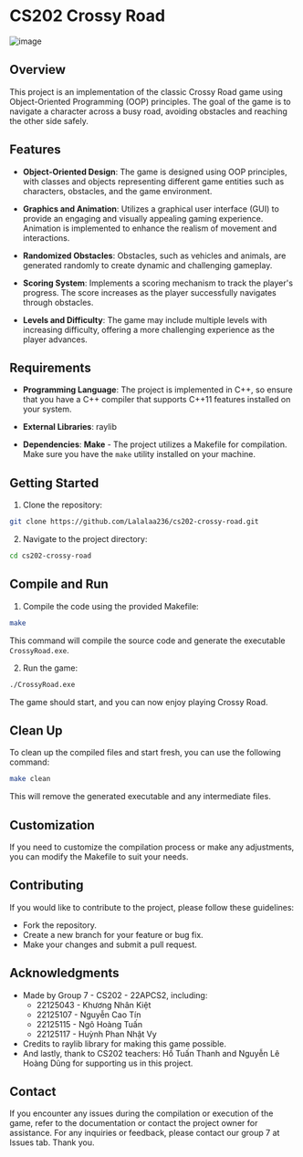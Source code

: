 # CS202 Crossy Road

![image](https://github.com/Lalalaa236/CS202-CrossRoad/assets/44022992/181ff9c4-3d11-49af-ba30-9cf22acb2f5e)

## Overview

This project is an implementation of the classic Crossy Road game using Object-Oriented Programming (OOP) principles. The goal of the game is to navigate a character across a busy road, avoiding obstacles and reaching the other side safely.

## Features

- **Object-Oriented Design**: The game is designed using OOP principles, with classes and objects representing different game entities such as characters, obstacles, and the game environment.

- **Graphics and Animation**: Utilizes a graphical user interface (GUI) to provide an engaging and visually appealing gaming experience. Animation is implemented to enhance the realism of movement and interactions.

- **Randomized Obstacles**: Obstacles, such as vehicles and animals, are generated randomly to create dynamic and challenging gameplay.

- **Scoring System**: Implements a scoring mechanism to track the player's progress. The score increases as the player successfully navigates through obstacles.

- **Levels and Difficulty**: The game may include multiple levels with increasing difficulty, offering a more challenging experience as the player advances.

## Requirements

- **Programming Language**: The project is implemented in C++, so ensure that you have a C++ compiler that supports C++11 features installed on your system.

- **External Libraries**: raylib

- **Dependencies**: **Make** - The project utilizes a Makefile for compilation. Make sure you have the `make` utility installed on your machine.

## Getting Started

1. Clone the repository:
```bash
git clone https://github.com/Lalalaa236/cs202-crossy-road.git
```

2. Navigate to the project directory:
```bash
cd cs202-crossy-road
```

## Compile and Run

1. Compile the code using the provided Makefile:
```bash
make
```
This command will compile the source code and generate the executable `CrossyRoad.exe`.

2. Run the game:
```bash
./CrossyRoad.exe
```
The game should start, and you can now enjoy playing Crossy Road.

## Clean Up
To clean up the compiled files and start fresh, you can use the following command:
```bash
make clean
```

This will remove the generated executable and any intermediate files.

## Customization
If you need to customize the compilation process or make any adjustments, you can modify the Makefile to suit your needs.

## Contributing
If you would like to contribute to the project, please follow these guidelines:
- Fork the repository.
- Create a new branch for your feature or bug fix.
- Make your changes and submit a pull request.

## Acknowledgments
- Made by Group 7 - CS202 - 22APCS2, including:
  - 22125043 - Khương Nhân Kiệt
  - 22125107 - Nguyễn Cao Tín
  - 22125115 - Ngô Hoàng Tuấn
  - 22125117 - Huỳnh Phan Nhật Vy
- Credits to raylib library for making this game possible.
- And lastly, thank to CS202 teachers: Hồ Tuấn Thanh and Nguyễn Lê Hoàng Dũng for supporting us in this project.

## Contact
If you encounter any issues during the compilation or execution of the game, refer to the documentation or contact the project owner for assistance. For any inquiries or feedback, please contact our group 7 at Issues tab. Thank you.
